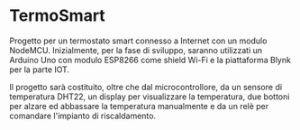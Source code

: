 # TermoSmart

Progetto per un termostato smart connesso a Internet con un modulo NodeMCU. Inizialmente, per la fase di sviluppo, saranno utilizzati un Arduino Uno con modulo ESP8266 come shield Wi-Fi e la piattaforma Blynk per la parte IOT.

Il progetto sarà costituito, oltre che dal microcontrollore, da un sensore di temperatura DHT22, un display per visualizzare la temperatura, due bottoni per alzare ed abbassare la temperatura manualmente e da un relè per comandare l'impianto di riscaldamento.
